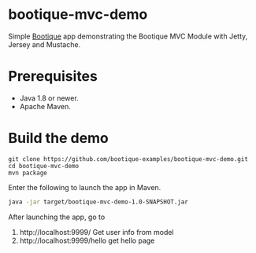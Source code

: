 # bootique-mvc-demo

Simple [Bootique](http://bootique.io) app demonstrating the Bootique MVC Module with Jetty, Jersey and Mustache.

# Prerequisites
* Java 1.8 or newer.
* Apache Maven.

# Build the demo

```
git clone https://github.com/bootique-examples/bootique-mvc-demo.git
cd bootique-mvc-demo
mvn package
```
Enter the following to launch the app in Maven.

```bash
java -jar target/bootique-mvc-demo-1.0-SNAPSHOT.jar
```

After launching the app, go to

1. http://localhost:9999/ Get user info from model
2. http://localhost:9999/hello get hello page


